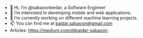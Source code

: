 - 👋 Hi, I’m @sabaoonbedar, a Software Engineer
- 👀 I’m interested in developing mobile and web applications.
- 🌱 I’m currently working on different machine learning projects.
- 📫 You can find me at baidar.sabaoon@gmail.com
- Articles: https://medium.com/@baidar-sabaoon
<!---
sabaoonbedar/sabaoonbedar is a ✨ special ✨ repository because its `README.md` (this file) appears on your GitHub profile.
You can click the Preview link to take a look at your changes.
--->
